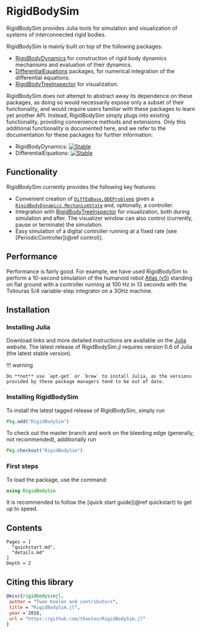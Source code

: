 # RigidBodySim

RigidBodySim provides Julia tools for simulation and visualization of systems of interconnected rigid bodies.

RigidBodySim is mainly built on top of the following packages:

* [RigidBodyDynamics](https://github.com/tkoolen/RigidBodyDynamics.jl) for construction of rigid body dynamics mechanisms and evaluation of their dynamics.
* [DifferentialEquations](https://github.com/JuliaDiffEq/DifferentialEquations.jl) packages, for numerical integration of the differential equations.
* [RigidBodyTreeInspector](https://github.com/rdeits/RigidBodyTreeInspector.jl) for visualization.

RigidBodySim does not attempt to abstract away its dependence on these packages, as doing so would necessarily expose only a subset of their functionality, and would require users familiar with these packages to learn yet another API. Instead, RigidBodySim simply plugs into existing functionality, providing convenience methods and extensions. Only this additional functionality is documented here, and we refer to the documentation for these packages for further information:

* RigidBodyDynamics: [![Stable](https://img.shields.io/badge/docs-stable-blue.svg)](https://tkoolen.github.io/RigidBodyDynamics.jl/stable)
* DifferentialEquations: [![Stable](https://img.shields.io/badge/docs-stable-blue.svg)](http://docs.juliadiffeq.org/stable/)

## Functionality

RigidBodySim currently provides the following key features:

* Convenient creation of [`DiffEqBase.ODEProblem`s](http://docs.juliadiffeq.org/release-4.0/types/ode_types.html) given a [`RigidBodyDynamics.MechanismState`](http://tkoolen.github.io/RigidBodyDynamics.jl/release-0.4/mechanismstate.html#RigidBodyDynamics.MechanismState) and, optionally, a controller.
* Integration with [RigidBodyTreeInspector](https://github.com/rdeits/RigidBodyTreeInspector.jl) for visualization, both during simulation and after. The visualizer window can also control (currently, pause or terminate) the simulation.
* Easy simulation of a digital controller running at a fixed rate (see [PeriodicController](@ref control)).

## Performance

Performance is fairly good. For example, we have used RigidBodySim to perform a 10-second simulation of the humanoid robot [Atlas (v5)](https://en.wikipedia.org/wiki/Atlas_(robot)) standing on flat ground with a controller running at 100 Hz in 13 seconds with the Tsitouras 5/4 variable-step integrator on a 3GHz machine.

## Installation

### Installing Julia

Download links and more detailed instructions are available on the [Julia](http://julialang.org/) website. The latest release of RigidBodySim.jl requires version 0.6 of Julia (the latest stable version).

!!! warning

    Do **not** use `apt-get` or `brew` to install Julia, as the versions provided by these package managers tend to be out of date.

### Installing RigidBodySim

To install the latest tagged release of RigidBodySim, simply run

```julia
Pkg.add("RigidBodySim")
```

To check out the master branch and work on the bleeding edge (generally, not recommended), additionally run

```julia
Pkg.checkout("RigidBodySim")
```

### First steps

To load the package, use the command:

```julia
using RigidBodySim
```

It is recommended to follow the [quick start guide](@ref quickstart) to get up to speed.

## Contents

```@contents
Pages = [
  "quickstart.md",
  "details.md"
]
Depth = 2
```

## Citing this library

```bibtex
@misc{rigidbodysimjl,
 author = "Twan Koolen and contributors",
 title = "RigidBodySim.jl",
 year = 2016,
 url = "https://github.com/tkoolen/RigidBodySim.jl"
}
```
